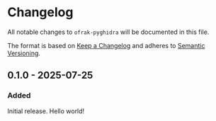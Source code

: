 # Changelog
All notable changes to `ofrak-pyghidra` will be documented in this file.

The format is based on [Keep a Changelog](https://keepachangelog.com/en/1.0.0/) and adheres to [Semantic Versioning](https://semver.org/spec/v2.0.0.html).

## 0.1.0 - 2025-07-25
### Added
Initial release. Hello world!
